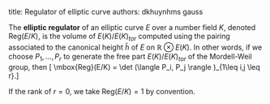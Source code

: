 title: Regulator of elliptic curve
authors:
    dkhuynhms
    gauss

The **elliptic regulator** of an elliptic curve $E$ over a number field $K,$ denoted $\mbox{Reg}(E/K)$, is the volume of $E(K)/E(K)_{tor}$ computed using the pairing associated to the canonical height $\hat h$ of $E$ on $\mathbb R \otimes E(K).$ In other words, if we choose $P_1, \ldots, P_r$ to generate the free part $E(K)/E(K)_{tor}$ of the Mordell-Weil group, then \[ \mbox{Reg}(E/K) = \det (\langle P_i, P_j \rangle )_{1\leq i,j \leq r}.\]

If the rank of $r=0$, we take $\mbox{Reg}(E/K)=1$ by convention. 
